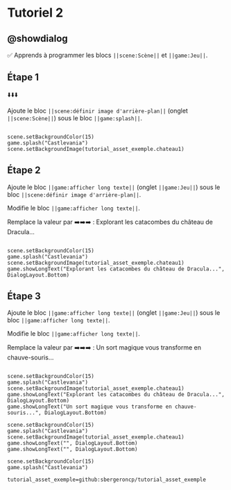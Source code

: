 # Tutoriel 2

## @showdialog

✅ Apprends à programmer les blocs ``||scene:Scène||`` et ``||game:Jeu||``.

## Étape 1

⬇️⬇️⬇️

Ajoute le bloc ``||scene:définir image d'arrière-plan||`` (onglet ``||scene:Scène||``) sous le bloc ``||game:splash||``.

```blocks

scene.setBackgroundColor(15)
game.splash("Castlevania")
scene.setBackgroundImage(tutorial_asset_exemple.chateau1)
```

## Étape 2

Ajoute le bloc ``||game:afficher long texte||`` (onglet ``||game:Jeu||``) sous le bloc ``||scene:définir image d'arrière-plan||``.

Modifie le bloc ``||game:afficher long texte||``.

Remplace la valeur par ➡️➡️➡️ : Explorant les catacombes du château de Dracula...

```blocks

scene.setBackgroundColor(15)
game.splash("Castlevania")
scene.setBackgroundImage(tutorial_asset_exemple.chateau1)
game.showLongText("Explorant les catacombes du château de Dracula...", DialogLayout.Bottom)

```

## Étape 3

Ajoute le bloc ``||game:afficher long texte||`` (onglet ``||game:Jeu||``) sous le bloc ``||game:afficher long texte||``.

Modifie le bloc ``||game:afficher long texte||``.

Remplace la valeur par ➡️➡️➡️ : Un sort magique vous transforme en chauve-souris...

```blocks

scene.setBackgroundColor(15)
game.splash("Castlevania")
scene.setBackgroundImage(tutorial_asset_exemple.chateau1)
game.showLongText("Explorant les catacombes du château de Dracula...", DialogLayout.Bottom)
game.showLongText("Un sort magique vous transforme en chauve-souris...", DialogLayout.Bottom)

```
```blockconfig.global
scene.setBackgroundColor(15)
game.splash("Castlevania")
scene.setBackgroundImage(tutorial_asset_exemple.chateau1)
game.showLongText("", DialogLayout.Bottom)
game.showLongText("", DialogLayout.Bottom)

```

```template
scene.setBackgroundColor(15)
game.splash("Castlevania")
```

```package
tutorial_asset_exemple=github:sbergeroncp/tutorial_asset_exemple
```